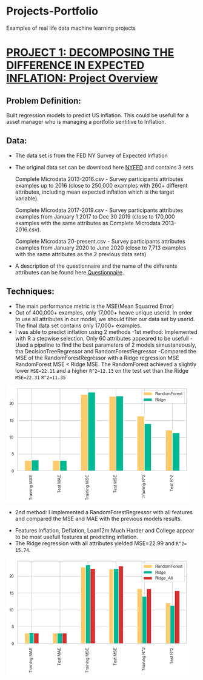 # Projects-Portfolio
Examples of real life data machine learning projects


# [PROJECT 1: DECOMPOSING THE DIFFERENCE IN EXPECTED INFLATION: Project Overview](https://github.com/HermannJoel/Finance/tree/main/Inflation_Expectation)

## Problem Definition:

 Built regression models to predict US inflation. This could be usefull for a asset
 manager who is managing a portfolio sentitive to Inflation.
 ## Data:

* The data set is from the FED NY Survey of Expected Inflation
* The original data set can be download here [NYFED](https://www.newyorkfed.org/microeconomics/sce#/) and
  contains 3 sets

  Complete Microdata 2013-2016.csv - Survey participants attributes examples up to 2016 (close to 250,000 examples with 260+ different attributes, including mean expected inflation which is the target variable).

  Complete Microdata 2017-2019.csv - Survey participants attributes examples from January 1 2017 to Dec 30 2019 (close to 170,000 examples with the same attributes as Complete Microdata 2013-2016.csv).
  
  Complete Microdata 20-present.csv - Survey participants attributes examples from January 2020 to June 2020 (close to 7,713 examples with the same attributes as the 2 previous data sets)

* A description of the questionnaire and the name of the differents attributes can be found here.[Questionnaire](https://www.newyorkfed.org/medialibrary/interactives/sce/sce/downloads/datafrbny-sce-survey-core-module-public-questionnaire.pdf).

## Techniques:

* The main performance metric is the MSE(Mean Squarred Error)
* Out of 400,000+ examples, only 17,000+  heave unique userid. In order to use all attributes in our model, we
    should filter our data set by userid. The final data set contains only 17,000+ examples.  
* I was able to predict inflation using 2 methods
-1st method: Implemented with R a stepwise selection, Only 60 attributes appeared to be usefull
-Used a pipeline to find the best parameters of 2 models simustaneously, tha DecisionTreeRegressor and
  RandomForestRegressor
-Compared the MSE of the RandomForestRegressor with a Ridge regression MSE
  RandomForest MSE < Ridge MSE. The RandomForest achieved a slightly lower `MSE=22.11` and a higher `R^2=12.13` on the test set than the Ridge `MSE=22.31` `R^2=11.35`

![](/Images/Results1.png)

* 2nd method: I implemented a RandomForestRegressor with all features and compared the MSE and MAE with the previous models results.
- Features Inflation, Deflation, Loan12m:Much Harder and College appear to be most usefull features at predicting inflation.
- The Ridge regression with all attributes yielded MSE=22.99 and `R^2= 15.74`.

![](/Images/Results2.png)
